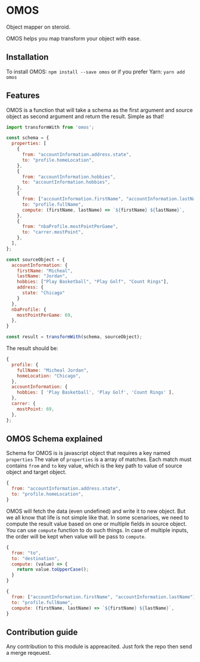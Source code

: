 # OMOS

Object mapper on steroid.

OMOS helps you map transform your object with ease.

## Installation
To install OMOS:
`npm install --save omos`
or if you prefer Yarn:
`yarn add omos`

## Features
OMOS is a function that will take a schema as the first argument and source object as second argument and return the result. Simple as that!

```javascript
import transformWith from 'omos';

const schema = {
  properties: [
    {
      from: "accountInformation.address.state",
      to: "profile.homeLocation",
    },
    {
      from: "accountInformation.hobbies",
      to: "accountInformation.hobbies",
    },
    {
      from: ["accountInformation.firstName", "accountInformation.lastName"],
      to: "profile.fullName",
      compute: (firstName, lastName) => `${firstName} ${lastName}`,
    },
    {
      from: "nbaProfile.mostPointPerGame",
      to: "carrer.mostPoint",
    },
  ],
};

const sourceObject = {
  accountInformation: {
    firstName: "Micheal",
    lastName: "Jordan",
    hobbies: ["Play Basketball", "Play Golf", "Count Rings"],
    address: {
      state: "Chicago"
    }
  },
  nbaProfile: {
    mostPointPerGame: 69,
  },
}

const result = transformWith(schema, sourceObject);
```
The result should be:
```javascript
{
  profile: {
    fullName: "Micheal Jordan",
    homeLocation: "Chicago",
  },
  accountInformation: {
    hobbies: [ 'Play Basketball', 'Play Golf', 'Count Rings' ],
  },
  carrer: {
    mostPoint: 69,
  },
};
```


## OMOS Schema explained
Schema for OMOS is is javascript object that requires a key named `properties`
The value of `properties` is a array of matches.
Each match must contains `from` and `to` key value, which is the key path to value of source object and target object.
```javascript
{
  from: "accountInformation.address.state",
  to: "profile.homeLocation",
}
```
OMOS will fetch the data (even undefined) and write it to new object.
But we all know that life is not simple like that. In some scenarioes, we need to compute the result value based on one or multiple fields in source object. You can use `compute` function to do such things.
In case of multiple inputs, the order will be kept when value will be pass to `compute`.
```javascript
{
  from: "to",
  to: "destination",
  compute: (value) => {
    return value.toUpperCase();
  }
}

{
  from: ["accountInformation.firstName", "accountInformation.lastName"],
  to: "profile.fullName",
  compute: (firstName, lastName) => `${firstName} ${lastName}`,
}
```

## Contribution guide
Any contribution to this module is appreacited. Just fork the repo then send a merge reqeuest.